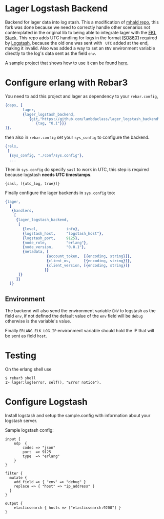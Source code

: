Lager Logstash Backend
======================

Backend for lager data into log stash. This a modification of [mhald repo],
this fork was done because we need to correctly handle other scenarios
not contemplated in the original lib to being able to integrate lager with the
[EKL Stack]. This repo adds UTC handling for logs in the format [ISO8601]
required by [Logstash], because the old one was sent  with ` UTC` added
at the end, making it invalid. Also was added a way to set  an `ENV`
environment variable directly to the log's data sent as the field `env`.

A sample project that shows how to use it can be found
[here](https://github.com/lambdaclass/erlang_log_to_kibana_example/).


# Configure erlang with Rebar3
You need to add this project and lager as dependency to your `rebar.config`,
~~~erlang
{deps, [
        lager,
        {lager_logstash_backend,
           {git,"https://github.com/lambdaclass/lager_logstash_backend",
              {tag, "0.1"}}}
]}.
~~~

then also in `rebar.config` set your `sys_config` to configure
the backend.

~~~erlang
{relx,
 [
  {sys_config, "./conf/sys.config"},
  ...
~~~

Then in `sys.config` do specify `sasl` to work in UTC, this
step is required because logstash **needs UTC timestamps**.
~~~
{sasl, [{utc_log, true}]}
~~~

Finally configure the lager backends in `sys.config` too:

~~~erlang
{lager,
  [
   {handlers,
    [
     {lager_logstash_backend,
      [
        {level,             info},
        {logstash_host,     "logstash_host"},
        {logstash_port,     9125},
        {node_role,         "erlang"},
        {node_version,      "0.0.1"},
        {metadata, [
                   {account_token,  [{encoding, string}]},
                   {client_os,      [{encoding, string}]},
                   {client_version, [{encoding, string}]}
                  ]}
      ]}
     ]}
  ]}
~~~

## Environment
The backend will also send the environment variable `ENV` to logstash
as the field `env`, if not defined the default value of the `env` 
field will be `debug` otherwise is the variable's value.

Finally `ERLANG_ELK_LOG_IP` environment variable should hold the IP
that will be sent as field `host`.

# Testing

On the erlang shell use

```
$ rebar3 shell
1> lager:log(error, self(), "Error notice").
```

# Configure Logstash
Install logstash and setup the sample.config with information about your logstash server.

Sample logstash config:

```
input {
    udp  {
        codec => "json"
        port  => 9125
        type  => "erlang"
    }
}

filter {
  mutate {
    add_field => { "env" => "debug" }
    replace => { "host" => "ip_address" }
  }
}

output {
    elasticsearch { hosts => ["elasticsearch:9200"] }
}
```


[mhald repo]: https://github.com/mhald/lager_logstash_backend
[EKL Stack]: https://www.elastic.co/elk-stack
[Logstash]: https://www.elastic.co/products/logstash
[ISO8601]: https://en.wikipedia.org/wiki/ISO_8601
